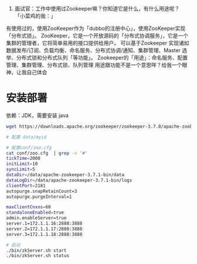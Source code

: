 1. 面试官：工作中使用过Zookeeper嘛？你知道它是什么，有什么用途呢？
「小菜鸡的我：」

有使用过的，使用ZooKeeper作为「dubbo的注册中心」，使用ZooKeeper实现「分布式锁」。
ZooKeeper，它是一个开放源码的「分布式协调服务」，它是一个集群的管理者，它将简单易用的接口提供给用户。
可以基于Zookeeper 实现诸如数据发布/订阅、负载均衡、命名服务、分布式协调/通知、集群管理、Master 选举、分布式锁和分布式队列「等功能」。
Zookeeper的「用途」：命名服务、配置管理、集群管理、分布式锁、队列管理
用途跟功能不是一个意思咩？给我一个眼神，让我自己体会

# 安装部署
依赖：JDK，需要安装 java
```sh
wget https://downloads.apache.org/zookeeper/zookeeper-3.7.0/apache-zookeeper-3.7.0-bin.tar.gz

# 配置 data/myid

# 配置conf/zoo.cfg
cat conf/zoo.cfg  | grep -v '#'
tickTime=2000
initLimit=10
syncLimit=5
dataDir=/data/apache-zookeeper-3.7.1-bin/data
dataLogDir=/data/apache-zookeeper-3.7.1-bin/logs
clientPort=2181
autopurge.snapRetainCount=3
autopurge.purgeInterval=1

maxClientCnxns=60
standaloneEnabled=true
admin.enableServer=true
server.1=172.1.1.16:2888:3888
server.2=172.1.1.17:2888:3888
server.3=172.1.1.18:2888:3888

# 启动
./bin/zkServer.sh start
./bin/zkServer.sh status
```
